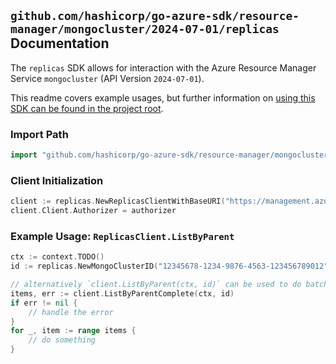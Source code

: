 
## `github.com/hashicorp/go-azure-sdk/resource-manager/mongocluster/2024-07-01/replicas` Documentation

The `replicas` SDK allows for interaction with the Azure Resource Manager Service `mongocluster` (API Version `2024-07-01`).

This readme covers example usages, but further information on [using this SDK can be found in the project root](https://github.com/hashicorp/go-azure-sdk/tree/main/docs).

### Import Path

```go
import "github.com/hashicorp/go-azure-sdk/resource-manager/mongocluster/2024-07-01/replicas"
```


### Client Initialization

```go
client := replicas.NewReplicasClientWithBaseURI("https://management.azure.com")
client.Client.Authorizer = authorizer
```


### Example Usage: `ReplicasClient.ListByParent`

```go
ctx := context.TODO()
id := replicas.NewMongoClusterID("12345678-1234-9876-4563-123456789012", "example-resource-group", "mongoClusterValue")

// alternatively `client.ListByParent(ctx, id)` can be used to do batched pagination
items, err := client.ListByParentComplete(ctx, id)
if err != nil {
	// handle the error
}
for _, item := range items {
	// do something
}
```
